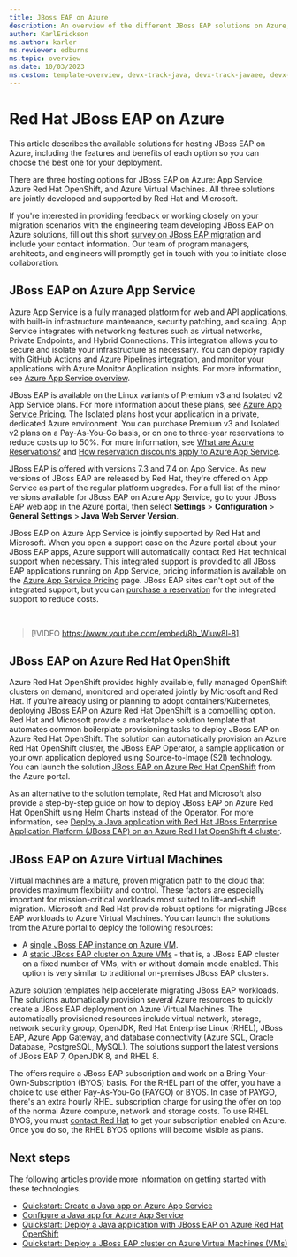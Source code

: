 ```yaml
---
title: JBoss EAP on Azure
description: An overview of the different JBoss EAP solutions on Azure, all jointly developed and supported by Red Hat and Microsoft.
author: KarlErickson
ms.author: karler
ms.reviewer: edburns
ms.topic: overview
ms.date: 10/03/2023
ms.custom: template-overview, devx-track-java, devx-track-javaee, devx-track-javaee-jbosseap, devx-track-extended-java, linux-related-content
---
```


# Red Hat JBoss EAP on Azure

This article describes the available solutions for hosting JBoss EAP on Azure, including the features and benefits of each option so you can choose the best one for your deployment.

There are three hosting options for JBoss EAP on Azure: App Service, Azure Red Hat OpenShift, and Azure Virtual Machines. All three solutions are jointly developed and supported by Red Hat and Microsoft.

If you're interested in providing feedback or working closely on your migration scenarios with the engineering team developing JBoss EAP on Azure solutions, fill out this short [survey on JBoss EAP migration](https://aka.ms/jboss-on-azure-survey) and include your contact information. Our team of program managers, architects, and engineers will promptly get in touch with you to initiate close collaboration.

## JBoss EAP on Azure App Service

Azure App Service is a fully managed platform for web and API applications, with built-in infrastructure maintenance, security patching, and scaling. App Service integrates with networking features such as virtual networks, Private Endpoints, and Hybrid Connections. This integration allows you to secure and isolate your infrastructure as necessary. You can deploy rapidly with GitHub Actions and Azure Pipelines integration, and monitor your applications with Azure Monitor Application Insights. For more information, see [Azure App Service overview](/azure/app-service/overview).

JBoss EAP is available on the Linux variants of Premium v3 and Isolated v2 App Service plans. For more information about these plans, see [Azure App Service Pricing](https://azure.microsoft.com/pricing/details/app-service/linux/). The Isolated plans host your application in a private, dedicated Azure environment. You can purchase Premium v3 and Isolated v2 plans on a Pay-As-You-Go basis, or on one to three-year reservations to reduce costs up to 50%. For more information, see [What are Azure Reservations?](/azure/cost-management-billing/reservations/save-compute-costs-reservations) and [How reservation discounts apply to Azure App Service](/azure/cost-management-billing/reservations/reservation-discount-app-service).

JBoss EAP is offered with versions 7.3 and 7.4 on App Service. As new versions of JBoss EAP are released by Red Hat, they're offered on App Service as part of the regular platform upgrades. For a full list of the minor versions available for JBoss EAP on Azure App Service, go to your JBoss EAP web app in the Azure portal, then select **Settings** > **Configuration** > **General Settings** > **Java Web Server Version**.

JBoss EAP on Azure App Service is jointly supported by Red Hat and Microsoft. When you open a support case on the Azure portal about your JBoss EAP apps, Azure support will automatically contact Red Hat technical support when necessary. This integrated support is provided to all JBoss EAP applications running on App Service, pricing information is available on the [Azure App Service Pricing](https://azure.microsoft.com/pricing/details/app-service/linux/#jboss) page. JBoss EAP sites can't opt out of the integrated support, but you can [purchase a reservation](/azure/cost-management-billing/reservations/prepay-jboss-eap-integrated-support-app-service) for the integrated support to reduce costs.

<br>

> [!VIDEO https://www.youtube.com/embed/8b_Wiuw8l-8]

## JBoss EAP on Azure Red Hat OpenShift

Azure Red Hat OpenShift provides highly available, fully managed OpenShift clusters on demand, monitored and operated jointly by Microsoft and Red Hat. If you're already using or planning to adopt containers/Kubernetes, deploying JBoss EAP on Azure Red Hat OpenShift is a compelling option. Red Hat and Microsoft provide a marketplace solution template that automates common boilerplate provisioning tasks to deploy JBoss EAP on Azure Red Hat OpenShift. The solution can automatically provision an Azure Red Hat OpenShift cluster, the JBoss EAP Operator, a sample application or your own application deployed using Source-to-Image (S2I) technology. You can launch the solution [JBoss EAP on Azure Red Hat OpenShift](https://aka.ms/eap-aro-portal) from the Azure portal.

As an alternative to the solution template, Red Hat and Microsoft also provide a step-by-step guide on how to deploy JBoss EAP on Azure Red Hat OpenShift using Helm Charts instead of the Operator. For more information, see [Deploy a Java application with Red Hat JBoss Enterprise Application Platform (JBoss EAP) on an Azure Red Hat OpenShift 4 cluster](jboss-eap-on-aro.md).

## JBoss EAP on Azure Virtual Machines

Virtual machines are a mature, proven migration path to the cloud that provides maximum flexibility and control. These factors are especially important for mission-critical workloads most suited to lift-and-shift migration. Microsoft and Red Hat provide robust options for migrating JBoss EAP workloads to Azure Virtual Machines. You can launch the solutions from the Azure portal to deploy the following resources:

- A [single JBoss EAP instance on Azure VM](https://aka.ms/eap-vm-single-portal).
- A [static JBoss EAP cluster on Azure VMs](https://aka.ms/eap-vm-cluster-portal) - that is, a JBoss EAP cluster on a fixed number of VMs, with or without domain mode enabled. This option is very similar to traditional on-premises JBoss EAP clusters.

Azure solution templates help accelerate migrating JBoss EAP workloads. The solutions automatically provision several Azure resources to quickly create a JBoss EAP deployment on Azure Virtual Machines. The automatically provisioned resources include virtual network, storage, network security group, OpenJDK, Red Hat Enterprise Linux (RHEL), JBoss EAP, Azure App Gateway, and database connectivity (Azure SQL, Oracle Database, PostgreSQL, MySQL). The solutions support the latest versions of JBoss EAP 7, OpenJDK 8, and RHEL 8.

The offers require a JBoss EAP subscription and work on a Bring-Your-Own-Subscription (BYOS) basis. For the RHEL part of the offer, you have a choice to use either Pay-As-You-Go (PAYGO) or BYOS. In case of PAYGO, there's an extra hourly RHEL subscription charge for using the offer on top of the normal Azure compute, network and storage costs. To use RHEL BYOS, you must [contact Red Hat](https://www.redhat.com/en/technologies/cloud-computing/cloud-access) to get your subscription enabled on Azure. Once you do so, the RHEL BYOS options will become visible as plans.

## Next steps

The following articles provide more information on getting started with these technologies.

- [Quickstart: Create a Java app on Azure App Service](/azure/app-service/quickstart-java?tabs=javase&pivots=platform-linux)
- [Configure a Java app for Azure App Service](/azure/app-service/configure-language-java?pivots=platform-linux)
- [Quickstart: Deploy a Java application with JBoss EAP on Azure Red Hat OpenShift](/azure/openshift/howto-deploy-java-jboss-enterprise-application-platform-app?toc=/azure/developer/java/ee/toc.json&bc=/azure/developer/java/breadcrumb/toc.json)
- [Quickstart: Deploy a JBoss EAP cluster on Azure Virtual Machines (VMs)](/azure/virtual-machines/workloads/redhat/jboss-eap-azure-vm?toc=/azure/developer/java/ee/toc.json&bc=/azure/developer/java/breadcrumb/toc.json)